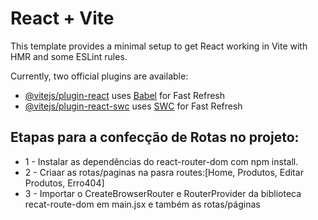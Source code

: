 
# React + Vite

This template provides a minimal setup to get React working in Vite with HMR and some ESLint rules.

Currently, two official plugins are available:

- [@vitejs/plugin-react](https://github.com/vitejs/vite-plugin-react/blob/main/packages/plugin-react/README.md) uses [Babel](https://babeljs.io/) for Fast Refresh
- [@vitejs/plugin-react-swc](https://github.com/vitejs/vite-plugin-react-swc) uses [SWC](https://swc.rs/) for Fast Refresh

## Etapas para a confecção de Rotas no projeto:
- 1 - Instalar as dependências do react-router-dom com npm install.
- 2 - Criaar as rotas/paginas na pasra routes:[Home, Produtos, Editar Produtos, Erro404]
- 3 - Importar o CreateBrowserRouter e RouterProvider da biblioteca recat-route-dom em main.jsx e também as rotas/páginas
